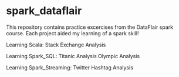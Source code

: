 # spark_dataflair

This repository contains practice excercises from the DataFlair spark course. Each project aided my learning
of a spark skill!

Learning Scala:
  Stack Exchange Analysis
  
Learning Spark_SQL:
  Titanic Analysis
  Olympic Analysis
  
Learning Spark_Streaming:
  Twitter Hashtag Analysis
